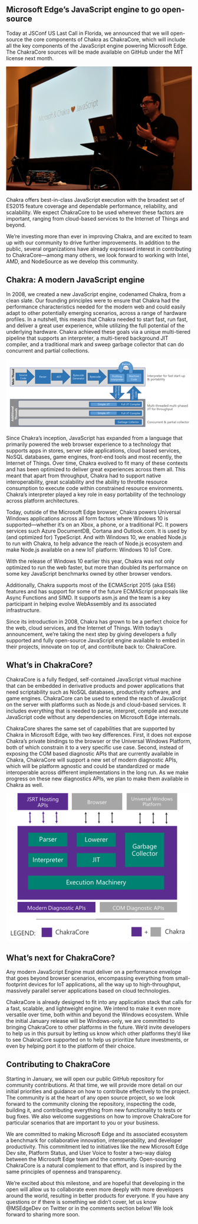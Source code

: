 ## Microsoft Edge’s JavaScript engine to go open-source

Today at JSConf US Last Call in Florida, we announced that we will open-source the core components of Chakra as ChakraCore, which will include all the key components of the JavaScript engine powering Microsoft Edge. The ChakraCore sources will be made available on GitHub under the MIT license next month.

<img src="./images/1.jpg">

Chakra offers best-in-class JavaScript execution with the broadest set of ES2015 feature coverage and dependable performance, reliability, and scalability. We expect ChakraCore to be used wherever these factors are important, ranging from cloud-based services to the Internet of Things and beyond.

We’re investing more than ever in improving Chakra, and are excited to team up with our community to drive further improvements. In addition to the public, several organizations have already expressed interest in contributing to ChakraCore—among many others, we look forward to working with Intel, AMD, and NodeSource as we develop this community.

## Chakra: A modern JavaScript engine

In 2008, we created a new JavaScript engine, codenamed Chakra, from a clean slate. Our founding principles were to ensure that Chakra had the performance characteristics needed for the modern web and could easily adapt to other potentially emerging scenarios, across a range of hardware profiles. In a nutshell, this means that Chakra needed to start fast, run fast, and deliver a great user experience, while utilizing the full potential of the underlying hardware. Chakra achieved these goals via a unique multi-tiered pipeline that supports an interpreter, a multi-tiered background JIT compiler, and a traditional mark and sweep garbage collector that can do concurrent and partial collections.

<img src="./images/2.png">

Since Chakra’s inception, JavaScript has expanded from a language that primarily powered the web browser experience to a technology that supports apps in stores, server side applications, cloud based services, NoSQL databases, game engines, front-end tools and most recently, the Internet of Things. Over time, Chakra evolved to fit many of these contexts and has been optimized to deliver great experiences across them all. This meant that apart from throughput, Chakra had to support native interoperability, great scalability and the ability to throttle resource consumption to execute code within constrained resource environments. Chakra’s interpreter played a key role in easy portability of the technology across platform architectures.

Today, outside of the Microsoft Edge browser, Chakra powers Universal Windows applications across all form factors where Windows 10 is supported—whether it’s on an Xbox, a phone, or a traditional PC. It powers services such Azure DocumentDB, Cortana and Outlook.com. It is used by (and optimized for) TypeScript. And with Windows 10, we enabled Node.js to run with Chakra, to help advance the reach of Node.js ecosystem and make Node.js available on a new IoT platform: Windows 10 IoT Core.

With the release of Windows 10 earlier this year, Chakra was not only optimized to run the web faster, but more than doubled its performance on some key JavaScript benchmarks owned by other browser vendors.

Additionally, Chakra supports most of the ECMAScript 2015 (aka ES6) features and has support for some of the future ECMAScript proposals like Async Functions and SIMD. It supports asm.js and the team is a key participant in helping evolve WebAssembly and its associated infrastructure.

Since its introduction in 2008, Chakra has grown to be a perfect choice for the web, cloud services, and the Internet of Things. With today’s announcement, we’re taking the next step by giving developers a fully supported and fully open-source JavaScript engine available to embed in their projects, innovate on top of, and contribute back to: ChakraCore.

## What’s in ChakraCore?
ChakraCore is a fully fledged, self-contained JavaScript virtual machine that can be embedded in derivative products and power applications that need scriptability such as NoSQL databases, productivity software, and game engines. ChakraCore can be used to extend the reach of JavaScript on the server with platforms such as Node.js and cloud-based services. It includes everything that is needed to parse, interpret, compile and execute JavaScript code without any dependencies on Microsoft Edge internals.

ChakraCore shares the same set of capabilities that are supported by Chakra in Microsoft Edge, with two key differences. First, it does not expose Chakra’s private bindings to the browser or the Universal Windows Platform, both of which constrain it to a very specific use case. Second, instead of exposing the COM based diagnostic APIs that are currently available in Chakra, ChakraCore will support a new set of modern diagnostic APIs, which will be platform agnostic and could be standardized or made interoperable across different implementations in the long run. As we make progress on these new diagnostics APIs, we plan to make them available in Chakra as well.

<img src="./images/3.png">

## What’s next for ChakraCore?
Any modern JavaScript Engine must deliver on a performance envelope that goes beyond browser scenarios, encompassing everything from small-footprint devices for IoT applications, all the way up to high-throughput, massively parallel server applications based on cloud technologies.

ChakraCore is already designed to fit into any application stack that calls for a fast, scalable, and lightweight engine. We intend to make it even more versatile over time, both within and beyond the Windows ecosystem. While the initial January release will be Windows-only, we are committed to bringing ChakraCore to other platforms in the future. We’d invite developers to help us in this pursuit by letting us know which other platforms they’d like to see ChakraCore supported on to help us prioritize future investments, or even by helping port it to the platform of their choice.

## Contributing to ChakraCore
Starting in January, we will open our public GitHub repository for community contributions. At that time, we will provide more detail on our initial priorities and guidance on how to contribute effectively to the project. The community is at the heart of any open source project, so we look forward to the community cloning the repository, inspecting the code, building it, and contributing everything from new functionality to tests or bug fixes. We also welcome suggestions on how to improve ChakraCore for particular scenarios that are important to you or your business.

We are committed to making Microsoft Edge and its associated ecosystem a benchmark for collaborative innovation, interoperability, and developer productivity. This commitment led to initiatives like the new Microsoft Edge Dev site, Platform Status, and User Voice to foster a two-way dialog between the Microsoft Edge team and the community. Open-sourcing ChakraCore is a natural complement to that effort, and is inspired by the same principles of openness and transparency.

We’re excited about this milestone, and are hopeful that developing in the open will allow us to collaborate even more deeply with more developers around the world, resulting in better products for everyone. If you have any questions or if there is something we didn’t cover, let us know @MSEdgeDev on Twitter or in the comments section below! We look forward to sharing more soon.